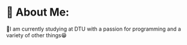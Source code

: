 # 💫 About Me:
🔭I am currently studying at DTU with a passion for programming and a variety of other things😁<br>



